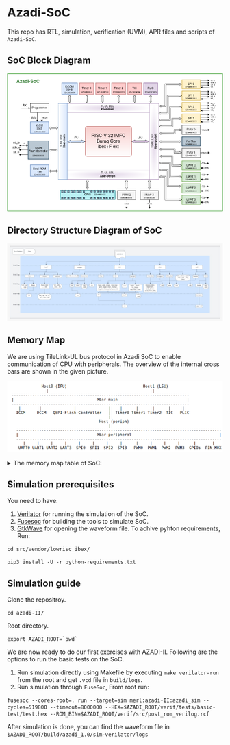 # Azadi-SoC

This repo has RTL, simulation, verification (UVM), APR files and scripts of `Azadi-SoC`.

## SoC Block Diagram
![SoC Block Diagram](docs/azadi-tsmc.png)

## Directory Structure Diagram of SoC
![](docs/AZADI-II_Dir_structure.jpeg)

## Memory Map
We are using TileLink-UL bus protocol in Azadi SoC to enable communication of CPU with peripherals. The overview of the internal cross bars are shown in the given picture.

![xbar-overview](docs/xbar-overview.png)

<details>
<summary> The memory map table of SoC: </summary>
<p>

|  Host           |  Peripheral           |  Base Address    |  Max Address     |  Address Space |
|:------------    |:--------------------- |:---------------- |:-----------------|:-------------- |
| Host0 (IFU)     | QSPI Flash Controller | 32'h80000000     | 32'h80FFFFFF     |    2 MBytes    |
|                 | ICCM (32KB)           | 32'h10000000     | 32'h10001FFF     |    1 KBytes    |
| Host1 (LSU)     | DCCM (32KB)           | 32'h20000000     | 32'h20001FFF     |    1 KBytes    |
|                 | Boot Register         | 32'h20002000     | 32'h20002000     |    4  Bytes    |
|                 | Timer0                | 32'h30000000     | 32'h300000FF     |   32  Bytes    |
|                 | Timer1                | 32'h30000100     | 32'h300001FF     |   32  Bytes    |
|                 | Timer2                | 32'h30000200     | 32'h300002FF     |   32  Bytes    |
|                 | TIC                   | 32'h30000300     | 32'h300003FF     |   32  Bytes    |
|                 | Periph                | 32'h40000000     | 32'h4000FFFF     |    8 KBytes    |
|                 | PLIC                  | 32'h50000000     | 32'h50000FFF     |  512  Bytes    |
|                 | ROM                   | 32'h60000000     | 32'h500000FF     |  256  Bytes    |
| **Periph (Xbar-peripheral)** |          |                  |                  |                |
| LSU -> periph   | GPIO                  | 32'h40001000     | 32'h400010FF     |   32  Bytes    |
|                 | UART0                 | 32'h40002000     | 32'h400020FF     |   32  Bytes    |
|                 | UART1                 | 32'h40002100     | 32'h400021FF     |   32  Bytes    |
|                 | UART2                 | 32'h40002200     | 32'h400022FF     |   32  Bytes    |
|                 | UART3                 | 32'h40002300     | 32'h400023FF     |   32  Bytes    |
|                 | SPI0                  | 32'h40003000     | 32'h400030FF     |   32  Bytes    |
|                 | SPI1                  | 32'h40003100     | 32'h400031FF     |   32  Bytes    |
|                 | SPI2                  | 32'h40003200     | 32'h400032FF     |   32  Bytes    |
|                 | SPI3                  | 32'h40003300     | 32'h400033FF     |   32  Bytes    |
|                 | PWM0                  | 32'h40004000     | 32'h400040FF     |   32  Bytes    |
|                 | PWM1                  | 32'h40004100     | 32'h400041FF     |   32  Bytes    |
|                 | PWM2                  | 32'h40004200     | 32'h400042FF     |   32  Bytes    |
|                 | PWM3                  | 32'h40004300     | 32'h400043FF     |   32  Bytes    |
</p>
</details>

## Simulation prerequisites
You need to have:
1. [Verilator](https://verilator.org/guide/latest/install.html) for running the simulation of the SoC.
2. [Fusesoc](https://fusesoc.readthedocs.io/en/stable/user/installation.html) for building the tools to simulate SoC.
3. [GtkWave](https://www.howtoinstall.me/ubuntu/18-04/gtkwave/) for opening the waveform file.
To achive pyhton requirements, Run:
```
cd src/vendor/lowrisc_ibex/
```
```
pip3 install -U -r python-requirements.txt
```

## Simulation guide
Clone the repositroy.
```
cd azadi-II/
```
Root directory.
```
export AZADI_ROOT=`pwd`
```
We are now ready to do our first exercises with AZADI-II. Following are the options to run the basic tests on the SoC.
1. Run simulation directly using Makefile by executing `make verilator-run` from the root and get `.vcd` file in `build/logs`.
2. Run simulation through `FuseSoc`, From root run:
```
fusesoc --cores-root=. run --target=sim merl:azadi-II:azadi_sim --cycles=519800 --timeout=8000000 --HEX=$AZADI_ROOT/verif/tests/basic-test/test.hex --ROM_BIN=$AZADI_ROOT/verif/src/post_rom_verilog.rcf
```
After simulation is done, you can find the waveform file in `$AZADI_ROOT/build/azadi_1.0/sim-verilator/logs`

